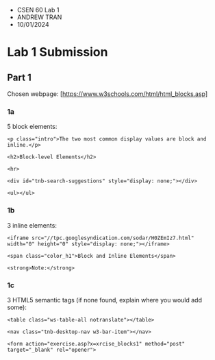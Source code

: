 - CSEN 60 Lab 1
- ANDREW TRAN
- 10/01/2024

# Lab 1 Submission

## Part 1

Chosen webpage: [https://www.w3schools.com/html/html_blocks.asp]

### 1a

5 block elements:

```
<p class="intro">The two most common display values are block and inline.</p>
```

```
<h2>Block-level Elements</h2>
```

```
<hr>
```

```
<div id="tnb-search-suggestions" style="display: none;"></div>
```

```
<ul></ul>
```
### 1b

3 inline elements:

```
<iframe src="//tpc.googlesyndication.com/sodar/H0ZEmIz7.html" width="0" height="0" style="display: none;"></iframe>
```

```
<span class="color_h1">Block and Inline Elements</span>
```

```
<strong>Note:</strong>
```


### 1c

3 HTML5 semantic tags (if none found, explain where you would add some):

```
<table class="ws-table-all notranslate"></table>
```

```
<nav class="tnb-desktop-nav w3-bar-item"></nav>
```

```
<form action="exercise.asp?x=xrcise_blocks1" method="post" target="_blank" rel="opener">
```

